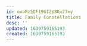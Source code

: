 ```yaml
---
id: owaRz5DF19GIZp8Km77my
title: Family Constellations
desc: ''
updated: 1639759165193
created: 1639759165193
---
```


